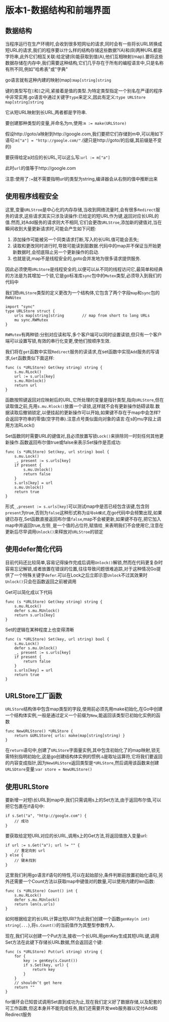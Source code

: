 # 版本1-数据结构和前端界面
## 数据结构
当程序运行在生产环境时,会收到很多短网址的请求,同时会有一些将长URL转换成短URL的请求,我们的程序要以什么样的结构存储这些数据?(A)和(B)两种URL都是字符串,此外它们相互关联:给定键(B)能获取到值(A),他们互相映射(map).要将这些数据存储在内存中,我们需要这种结构,它们几乎存在于所有的编程语言中,只是名称有所不同,例如"哈希表"或"字典"

go语言就有这种内建的映射(map):`map[string]string`

键的类型写在`[`和`]`之间,紧接着是值的类型.为特定类型指定一个别名在严谨的程序中非常实用.go语言中通过关键字`type`来定义,因此有定义:`type URLStore map[string]string`

它从短URL映射到长URL,两者都是字符串.

要创建那种类型的变量,并命名为m,使用:`m := make(URLStore)`

假设http://goto/a映射到http://google.com,我们要把它们存储到m中,可以用如下语句:`m["a"] = "http://google.com/"`.(键只是http://goto/的后缀,其前缀是不变的)

要获得给定a对应的长URL,可以这么写:`url := m["a"]`

此时`url`的值等于http://google.com

注意:使用了`:=`就不需要指明url的类型为string,编译器会从右侧的值中推断出来

## 使用程序线程安全
这里,变量`URLStroe`是中心化的内存存储,当收到网络流量时,会有很多`Redirect`服务的请求,这些请求其实只涉及读操作:已给定的短URL作为键,返回对应长URL的值.然而,对Add服务的请求则大不相同,它们会更改`URLStroe`,添加新的键值对,当在瞬间收到大量更新请求时,可能会产生如下问题:
1. 添加操作可能被另一个同类请求打断,写入的长URL值可能会丢失;
2. 读取和更改同时进行时,导致可能读到脏数据.代码中的map并不保证当开始更新数据时,会彻底阻止另一个更新操作的启动.
3. 也就是说,map不是线程安全的,goto会并发地为很多请求提供服务.

因此必须使用`URLStore`是线程安全的,以便可以从不同的线程访问它,最简单和经典的方法是为其增加一个锁,它是go标准库`sync`包中的`Mutex`类型,必须导入到我们的代码中

我们把`URLStore`类型的定义更改为一个结构体,它包含了两个字段`map`和`sync`包的`RWNUtex`
```
import "sync"
type URLStore struct {
    urls map[string]string        // map from short to long URLs
    mu sync.RWMutex
}
```

`RWMutex`有两种锁:分别对应读和写,多个客户端可以同时设置读锁,但只有一个客户端可以设置写锁,有效的串行化变更,使他们按顺序生效.

我们将在`get`函数中实现`Redirect`服务的读请求,在set函数中实现`Add`服务的写请求,`Get`函数类似下面这样:
```
func (s *URLStore) Get(key string) string {
    s.mu.RLock()
    url := s.urls[key]
    s.mu.RUnlock()
    return url
}
```

函数按照键返回对应映射后的URL,它所处理的变量是指针类型,指向`URLStore`,但在读取值之前,先用`s.mu.Rlock()`放置一个读锁,这样就不会有更新操作妨碍读取.数据读取后撤销锁定,以便挂起的更新操作可以开始,如果键不存在于map中会怎样?会返回字符串的零值(空字符串).注意点号类似面向对象的语言:在s的mu字段上调用方法RLock()

Set函数同时需要URL的键值对,且必须放置写锁`Lock()`来排除同一时刻任何其他更新操作.函数返回布尔值true或false来表示Set操作是否成功:
```
func (s *URLStore) Set(key, url string) bool {
    s.mu.Lock()
    _, present := s.urls[key]
    if present {
        s.mu.Unlock()
        return false
    }
    s.urls[key] = url
    s.mu.Unlock()
    return true
}
```

形式`_,present := s.urls[key]`可以测试map中是否已经包含该键,包含则`present`为true,否则为`false`这种形式称为`逗号ok模式`,在go代码中会频繁出现,如果键已存在,Set函数直接返回布尔值`false`,map不会被更新,如果键不存在,把它加入map中并返回true,左侧`_`是一个值的占位符,赋值给`_`来表明我们不会使用它,注意在更新后尽早调用`Unlock()`来释放对`URLStroe`的锁定

## 使用defer简化代码
目前代码还比较简单,容易记得操作完成后调用`Unlock()`解锁,然而在代码更复杂时容易忘记解锁,或者放置在错误的位置,往往导致问题很难追踪,对于这种情况Go提供了一个特殊关键字`defer`.可以在Lock之后立即示意`Unlock`不过其效果时`Unlock()`只会在函数返回之前被调用

Get可以简化成以下代码
```
func (s *URLStore) Get(key string) string {
    s.mu.RLock()
    defer s.mu.RUnlock()
    return s.urls[key]
}
```

Set的逻辑在某种程度上也变得清晰
```
func (s *URLStore) Set(key, url string) bool {
    s.mu.Lock()
    defer s.mu.Unlock()
    _, present := s.urls[key]
    if present {
        return false
    }
    s.urls[key] = url
    return true
}
```

## URLStore工厂函数
`URLStore`结构体中包含map类型的字段,使用前必须先用make初始化,在Go中创建一个结构体实例,一般是通过定义一个前缀为`New`,能返回该类型已初始化实例的函数
```
func NewURLStore() *URLStore {
    return &URLStore{ urls: make(map[string]string) }
}
```

在`return`语句中,创建了`URLStore`字面量实例,其中包含初始化了的map映射,锁无需特别指明初始化,这是go创建结构体实例的惯例.`&`是取址运算符,它将我们要返回的内容变成指针,因为`NewURLStore`返回类型是`*URLStore`,然后调用该函数来创建`URLSDtore`变量:`var store = NewURLStore()`

## 使用URLStore
要新增一对短\长URL到map中,我们只需调用s上的Set方法,由于返回布尔值,可以把它包裹在if语句中:
```
if s.Set("a", "http://google.com") {
    // 成功
}
```

要获取给定短URL对应的长URL,调用s上的Get方法,将返回值放入变量url:
```
if url := s.Get("a"); url != "" {
    // 重定向到 url
} else {
    // 键未找到
}
```

这里我们利用go语言if语句的特性,可以在起始部分,条件判断前放置初始化语句,另外还需要一个Count方法以获取map中键值对的数量,可以使用内建的len函数:
```
func (s *URLStore) Count() int {
    s.mu.RLock()
    defer s.mu.RUnlock()
    return len(s.urls)
}
```

如何根据给定的长URL计算出短URl?为此我们创建一个函数`genKey(n int) string{...}`,将`s.Count()`的当前值作为其整型参数传入.

现在,我们可以创建一个Put方法,接收一个长URL用genKey生成其短URL键,调用Set方法在此键下存储长URL数据,然会返回这个键:
```
func (s *URLStore) Put(url string) string {
    for {
        key := genKey(s.Count())
        if s.Set(key, url) {
            return key
        }
    }
    // shouldn’t get here
    return ""
}
```

for循环会已知尝试调用Set直到成功为止,现在我们定义好了数据存储,以及配套的可工作函数,但这本身并不能完成任务,我们还需要开发web服务器以交付Add和Redirect服务